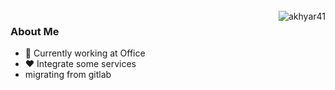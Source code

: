<br>
<img align="right" src="https://github-readme-streak-stats.herokuapp.com/?user=akhyar41&theme=dark" alt="akhyar41" />

### About Me
- 👜 Currently working at Office
- ❤️ Integrate some services
- migrating from gitlab
